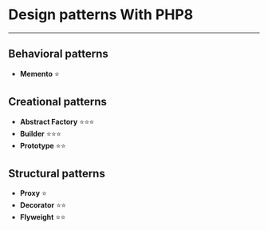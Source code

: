 # Design patterns With PHP8

___

## Behavioral patterns 
* __Memento__ :star:

## Creational patterns
* __Abstract Factory__ :star::star::star:
* __Builder__ :star::star::star:
* __Prototype__ :star::star:

## Structural patterns
* __Proxy__ :star:
* __Decorator__ :star::star:
* __Flyweight__ :star::star:    